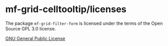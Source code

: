 # mf-grid-celltooltip/licenses

The package ``mf-grid-filter-form`` is licensed under the terms of the Open Source GPL 3.0 license. 

[GNU General Public License](http://www.gnu.org/licenses/gpl.html)
